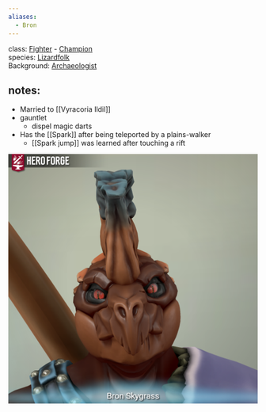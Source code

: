 ```yaml
---
aliases:
  - Bron
---
```

class: [Fighter](https://roll20.net/compendium/dnd5e/Fighter#content) - [Champion](https://dnd5e.wikidot.com/fighter:champion) <br/>
species: [Lizardfolk](https://dnd5e.wikidot.com/lineage:lizardfolk) <br/>
Background: [Archaeologist](https://dnd5e.wikidot.com/background:archaeologist)<br/>
## notes:

* Married to [[Vyracoria Ildil]]
* gauntlet
	* dispel magic darts
* Has the [[Spark]] after being teleported by a plains-walker
	* [[Spark jump]] was learned after touching a rift

![image](Bron.png)